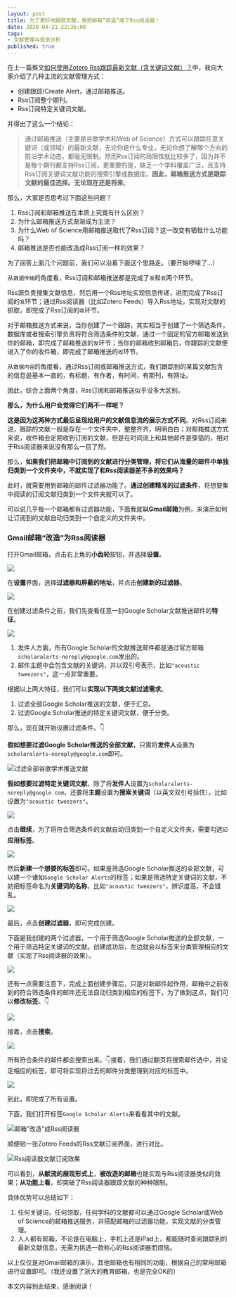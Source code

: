 ```yaml
---
layout: post
title: 为了更好地跟踪文献，我把邮箱“改造”成了Rss阅读器！
date: 2020-04-21 22:36:00
tags: 
- 文献管理与信息分析
published: true
---
```


在上一篇推文[如何使用Zotero Rss跟踪最新文献（含关键词文献）？](https://mp.weixin.qq.com/s/eOvHbqvnSmtUYcAF4ao-yw)中，我向大家介绍了几种主流的文献管理方式：

- 创建跟踪/Create Alert，通过邮箱推送。
- Rss订阅整个期刊。
- Rss订阅特定关键词文献。

并得出了这么一个结论：

>  通过邮箱推送（主要是谷歌学术和Web of Science）方式可以跟踪任意关键词（或领域）的最新文献，无论你是什么专业，无论你想了解哪个方向的前沿学术动态，都毫无限制。然而Rss订阅的局限性就比较多了，因为并不是每个期刊都支持Rss订阅，更重要的是，缺乏一个学科覆盖广泛，且支持Rss订阅关键词文献功能的搜索引擎或数据库。**因此，邮箱推送方式是跟踪文献的最佳选择。无论现在还是将来**。

那么，大家是否思考过下面这些问题？

1. Rss订阅和邮箱推送在本质上究竟有什么区别？
2. 为什么邮箱推送方式渐渐成为主流？
3. 为什么Web of Science用邮箱推送取代了Rss订阅？这一改变有牺牲什么功能吗？
4. 邮箱推送是否也能改造成Rss订阅一样的效果？

为了回答上面几个问题前，我们可以沿着下面这个思路走。（要开始啰嗦了...）

从`数据传输`的角度看，Rss订阅和邮箱推送都是完成了`发`和`收`两个环节。

Rss源负责搜集文献信息，然后用一个Rss地址实现信息传递，进而完成了Rss订阅的`发`环节；通过Rss阅读器（比如Zotero Feeds）导入Rss地址，实现对文献的抓取，即完成了Rss订阅的`收`环节。

对于邮箱推送方式来说，当你创建了一个跟踪，其实相当于创建了一个筛选条件，数据库或者搜索引擎负责将符合筛选条件的文献，通过一个固定的官方邮箱发送到你的邮箱，即完成了邮箱推送的`发`环节；当你的邮箱收到邮箱后，你跟踪的文献便进入了你的收件箱，即完成了邮箱推送的`收`环节。

从`数据内容`的角度看，通过Rss订阅或邮箱推送方式，我们跟踪到的某篇文献包含的信息是基本一直的，有标题，有作者，有时间，有期刊，有网址。

因此，综合上面两个角度，Rss订阅和邮箱推送似乎没多大区别。

**那么，为什么用户会觉得它们两不一样呢？**

**这是因为这两种方式最后呈现给用户的文献信息流的展示方式不同**。对Rss订阅来说，跟踪的文献一般是存在一个文件夹中，整整齐齐，明明白白；对邮箱推送方式来说，收件箱会定期收到订阅的文献，但是在时间流上和其他邮件是穿插的，相对于Rss阅读器来说没有那么一目了然。

那么，**如果我们把邮箱中订阅到的文献进行分类管理，将它们从海量的邮件中单独归类到一个文件夹中，不就实现了和Rss阅读器差不多的效果吗？**

此时，就需要用到邮箱的邮件过滤器功能了。**通过创建精准的过滤条件**，将想要集中阅读的订阅文献归类到一个文件夹就可以了。

可以说几乎每一个邮箱都有过滤器功能，下面我就**以Gmail邮箱**为例，来演示如何让订阅到的文献自动归类到一个自定义的文件夹中。

### Gmail邮箱“改造”为Rss阅读器

打开Gmail邮箱，点击右上角的**小齿轮**按钮，并选择**设置**。

![](https://figurebed-iseex.oss-cn-hangzhou.aliyuncs.com/img/20200421082013.png)

在**设置**界面，选择**过滤器和屏蔽的地址**，并点击**创建新的过滤器**。

![](https://figurebed-iseex.oss-cn-hangzhou.aliyuncs.com/img/20200421082052.png)

在创建过滤条件之前，我们先查看任意一封Google Scholar文献推送邮件的**特征**。

![](https://figurebed-iseex.oss-cn-hangzhou.aliyuncs.com/img/20200421085240.png)

1. 发件人方面，所有Google Scholar的文献推送邮件都是通过官方邮箱`scholaralerts-noreply@google.com`发出的。
2. 邮件主题中会包含文献的关键词，并以双引号表示，比如`"acoustic tweezers"`，这一点非常重要。

根据以上两大特征，我们可以**实现以下两类文献过滤需求**。

1. 过滤全部Google Scholar推送的文献，便于汇总。
2. 过滤Google Scholar推送的特定关键词文献，便于分类。

那么，现在就开始设置过滤条件。👇

**假如想要过滤Google Scholar推送的全部文献**，只需将**发件人**设置为`scholaralerts-noreply@google.com`即可。

![过滤全部谷歌学术推送文献](https://figurebed-iseex.oss-cn-hangzhou.aliyuncs.com/img/20200421085550.png)

**假如想要过滤特定关键词文献**，除了将**发件人**设置为`scholaralerts-noreply@google.com`，还要将**主题**设置为**搜索关键词**（以英文双引号括住），比如设置为`"acoustic tweezers"`。

![](https://figurebed-iseex.oss-cn-hangzhou.aliyuncs.com/img/20200421085932.png)

点击**继续**，为了将符合筛选条件的文献自动归类到一个自定义文件夹，需要勾选☑️**应用标签**。

![](https://figurebed-iseex.oss-cn-hangzhou.aliyuncs.com/img/20200421090111.png)

然后**新建一个想要的标签**即可。如果是筛选Google Scholar推送的全部文献，可以建一个诸如`Google Scholar Alerts`的标签；如果是筛选特定关键词的文献，不妨把标签命名为**关键词的名称**，比如`"acoustic tweezers"`，辨识度高，不会错乱。

![](https://figurebed-iseex.oss-cn-hangzhou.aliyuncs.com/img/20200421090224.png)

最后，点击**创建过滤器**，即可完成创建。

下面是我创建的两个过滤器，一个用于筛选Google Scholar推送的全部文献，一个用于筛选特定关键词的文献。创建成功后，左边就会以标签来分类管理相应的文献（实现了Rss阅读器的效果）。

![](https://figurebed-iseex.oss-cn-hangzhou.aliyuncs.com/img/20200421091000.png)

还有一点需要注意下，完成上面创建步骤后，只是对新邮件起作用，邮箱中之前收到的符合筛选条件的邮件还无法自动归类到相应的标签下，为了做到这点，我们可以**修改标签**。👇

![](https://figurebed-iseex.oss-cn-hangzhou.aliyuncs.com/img/20200421091454.png)

接着，点击**搜索**。

![](https://figurebed-iseex.oss-cn-hangzhou.aliyuncs.com/img/20200421091605.png)

所有符合条件的邮件都会搜索出来。👇接着，我们通过翻页将搜索邮件选中，并设定相应的标签，即可将实现将过去的邮件分类整理到对应的标签中。

![](https://figurebed-iseex.oss-cn-hangzhou.aliyuncs.com/img/20200421092157.png)

到此，即完成了所有设置。

下面，我们打开标签`Google Scholar Alerts`来看看其中的文献。

![邮箱“改造”成Rss阅读器](https://figurebed-iseex.oss-cn-hangzhou.aliyuncs.com/img/20200421092517.png)

顺便贴一张Zotero Feeds的Rss文献订阅界面，进行对比。

![Rss阅读器文献订阅效果](https://figurebed-iseex.oss-cn-hangzhou.aliyuncs.com/img/20200421092759.png)

可以看到，**从献流的展现形式上**，**被改造的邮箱**也能实现与Rss阅读器类似的效果；**从功能上看**，却突破了Rss阅读器跟踪文献的种种限制。

具体优势可以总结如下：

1. 任何关键词，任何领取，任何学科的文献都可以通过Google Scholar或Web of Science的邮箱推送服务，并搭配邮箱的过滤器功能，实现文献的分类管理。
2. 人人都有邮箱，不论是在电脑上，手机上还是iPad上，都能随时查阅跟踪到的最新文献信息，无需为挑选一款称心的Rss阅读器而烦恼。

以上仅仅是对Gmail邮箱的演示，其他邮箱也有相同的功能，根据自己的常用邮箱进行设置即可。（我还设置了浙大的教育邮箱，也是完全OK的）

本文内容到此结束，感谢阅读！

